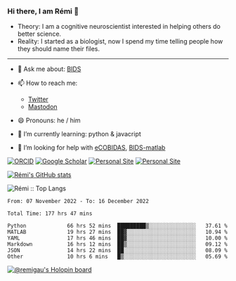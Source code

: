 ### Hi there, I am Rémi 👋

- Theory: I am a cognitive neuroscientist interested in helping others do better science.
- Reality: I started as a biologist, now I spend my time telling people how they should name their files.

<hr>

- 💬 Ask me about: [BIDS](https://bids-specification.readthedocs.io/en/stable/)

- 📫 How to reach me:
  - [Twitter](https://twitter.com/RemiGau)
  - <a rel="me" href="https://kolektiva.social/@RemiGau">Mastodon</a>

- 😄 Pronouns: he / him

- 🌱 I’m currently learning: python & javacript

- 🤔 I’m looking for help with [eCOBIDAS](https://github.com/Remi-Gau/eCobidas), [BIDS-matlab](https://github.com/bids-standard/bids-matlab)

[![ORCID](https://img.shields.io/badge/ORCID-0000--0001--9813--3167-9745f5?style=flat-square.svg)](https://orcid.org/0000-0002-1535-9767)
[![Google Scholar](https://img.shields.io/badge/Google-Scholar-orange?style=flat-square.svg)](https://scholar.google.com/citations?user=gXOB3q8AAAAJ&hl=en)
[![Personal Site](https://img.shields.io/badge/Personal_Site-green?style=flat-square.svg)](https://remi-gau.github.io/)
[![Personal Site](https://img.shields.io/badge/Citation_Metadata-blue?style=flat-square.svg)](https://github.com/Remi-Gau/meta)

[![Rémi's GitHub stats](https://github-readme-stats.vercel.app/api?username=Remi-Gau&theme=midnight-purple)](https://github.com/anuraghazra/github-readme-stats)


<p><img src="https://github-readme-stats.vercel.app/api/top-langs/?username=Remi-Gau&langs_count=10&theme=tokyonight&layout=compact" alt="Rémi :: Top Langs" /></p>



<!--START_SECTION:waka-->

```text
From: 07 November 2022 - To: 16 December 2022

Total Time: 177 hrs 47 mins

Python             66 hrs 52 mins  █████████▒░░░░░░░░░░░░░░░   37.61 %
MATLAB             19 hrs 27 mins  ██▓░░░░░░░░░░░░░░░░░░░░░░   10.94 %
YAML               17 hrs 46 mins  ██▓░░░░░░░░░░░░░░░░░░░░░░   10.00 %
Markdown           16 hrs 12 mins  ██▒░░░░░░░░░░░░░░░░░░░░░░   09.12 %
JSON               14 hrs 22 mins  ██░░░░░░░░░░░░░░░░░░░░░░░   08.09 %
Other              10 hrs 6 mins   █▒░░░░░░░░░░░░░░░░░░░░░░░   05.69 %
```

<!--END_SECTION:waka-->

[![@remigau's Holopin board](https://holopin.me/remigau)](https://holopin.io/@remigau)

